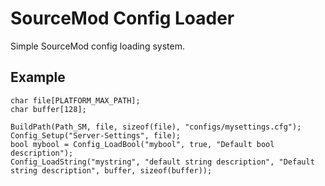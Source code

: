 # SourceMod Config Loader
Simple SourceMod config loading system.


## Example

    char file[PLATFORM_MAX_PATH];
    char buffer[128];
    
    BuildPath(Path_SM, file, sizeof(file), "configs/mysettings.cfg");
    Config_Setup("Server-Settings", file);
    bool mybool = Config_LoadBool("mybool", true, "Default bool description");
    Config_LoadString("mystring", "default string description", "Default string description", buffer, sizeof(buffer));